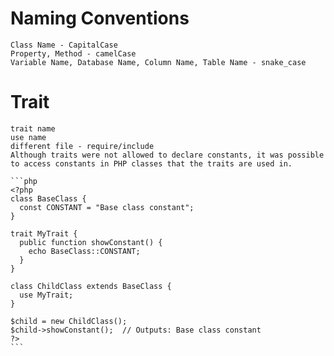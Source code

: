 # Naming Conventions
    Class Name - CapitalCase
    Property, Method - camelCase
    Variable Name, Database Name, Column Name, Table Name - snake_case
# Trait
    trait name
    use name
    different file - require/include
    Although traits were not allowed to declare constants, it was possible to access constants in PHP classes that the traits are used in.
    
    ```php
    <?php
    class BaseClass {
      const CONSTANT = "Base class constant";
    }

    trait MyTrait {
      public function showConstant() {
        echo BaseClass::CONSTANT;
      }
    }

    class ChildClass extends BaseClass {
      use MyTrait;
    }

    $child = new ChildClass();
    $child->showConstant();  // Outputs: Base class constant
    ?>
    ```
